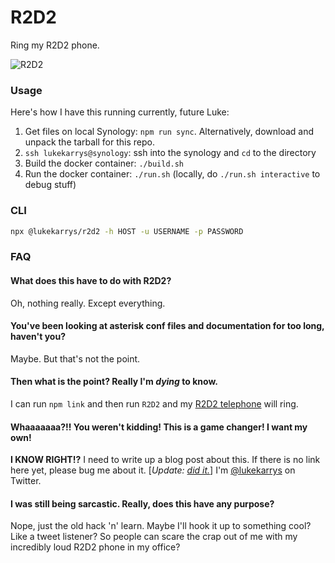 # R2D2

Ring my R2D2 phone.

![R2D2](https://i.cloudup.com/H3R1OaYCMx.png)

### Usage

Here's how I have this running currently, future Luke:

1. Get files on local Synology: `npm run sync`. Alternatively, download and unpack the tarball for this repo.
1. `ssh lukekarrys@synology`: ssh into the synology and `cd` to the directory
1. Build the docker container: `./build.sh`
1. Run the docker container: `./run.sh` (locally, do `./run.sh interactive` to debug stuff)

### CLI

```sh
npx @lukekarrys/r2d2 -h HOST -u USERNAME -p PASSWORD
```

### FAQ

#### What does this have to do with R2D2?

Oh, nothing really. Except everything.

#### You've been looking at asterisk conf files and documentation for too long, haven't you?

Maybe. But that's not the point.

#### Then what is the point? Really I'm _dying_ to know.

I can run `npm link` and then run `R2D2` and my [R2D2 telephone](http://www.amazon.com/Telemania-Star-Wars-Novelty-Phone/dp/B00001U0IG) will ring.

#### Whaaaaaaa?!! You weren't kidding! This is a game changer! I want my own!

**I KNOW RIGHT!?** I need to write up a blog post about this. If there is no link here yet, please bug me about it. [_Update: [did it.](http://lukecod.es/2014/03/28/beep-boop-ringing-an-r2d2-telephone-with-obihai-asterisk-and-node/)_] I'm [@lukekarrys](https://twitter.com/lukekarrys) on Twitter.

#### I was still being sarcastic. Really, does this have any purpose?

Nope, just the old hack 'n' learn. Maybe I'll hook it up to something cool? Like a tweet listener? So people can scare the crap out of me with my incredibly loud R2D2 phone in my office?
